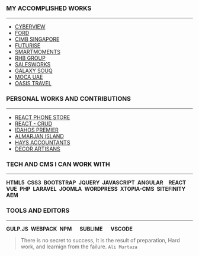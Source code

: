 
### MY ACCOMPLISHED WORKS
-------------------------

-  [CYBERVIEW](http://cyberview.com.my/)  
-  [FORD](https://www.sdacford.com.my/)  
-  [CIMB SINGAPORE](https://www.cimbbank.com.sg/en/personal/index.html)  
-  [FUTURISE](http://futurise.com.my/)
-  [SMARTMOMENTS](https://smartmoments.com.my/)
-  [RHB GROUP](https://www.rhbgroup.com/)
-  [SALESWORKS](http://salesworks.asia/)
-  [GALAXY SOUQ](https://galaxysouq.com/)
-  [MOCA UAE](http://mocauae.ae/)
-  [OASIS TRAVEL](https://www.oasistraveluae.com/)

### PERSONAL WORKS AND CONTRIBUTIONS
-----------------------------------

-  [REACT PHONE STORE](https://phonestore-reactjs.netlify.com/)
-  [REACT - CRUD](https://todo-crud-react.netlify.com/)
-  [IDAHOS PREMIER](http://www.quickrealtor.com/)
-  [ALMARJAN ISLAND](http://almarjanisland.com/)
-  [HAYS ACCOUNTANTS](http://www.hayes-accountants.co.uk/)
-  [DECOR ARTISANS](http://decorartisans.com/rent-a-bouquet)

### TECH AND CMS I CAN WORK WITH
--------------------------------
**HTML5` `CSS3` `BOOTSTRAP` `JQUERY` `JAVASCRIPT` `ANGULAR` 
`REACT` `VUE` `PHP` `LARAVEL` `JOOMLA` `WORDPRESS` `XTOPIA-CMS` `SITEFINITY` `AEM**

### TOOLS AND EDITORS
---------------------
**GULP.JS` `WEBPACK` `NPM`  
`SUBLIME`  
`VSCODE**  

> There is no secret to success, It is the result of preparation, Hard work, and learnign from the failure. `Ali Murtaza`




